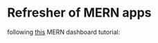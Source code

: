 # Refresher of MERN apps

following [this](https://www.youtube.com/watch?v=0cPCMIuDk2I) MERN dashboard tutorial: 
